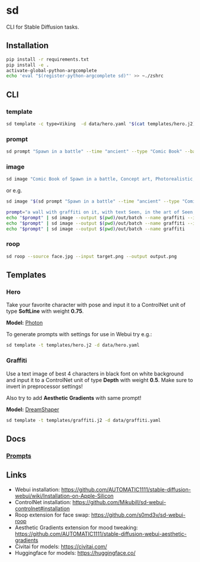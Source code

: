 # sd

CLI for Stable Diffusion tasks.

## Installation


```bash
pip install -r requirements.txt
pip install -e .
activate-global-python-argcomplete
echo 'eval "$(register-python-argcomplete sd)"' >> ~./zshrc
```

## CLI

### template

```bash
sd template -c type=Viking  -d data/hero.yaml "$(cat templates/hero.j2)"
```

### prompt

```bash
sd prompt "Spawn in a battle" --time "ancient" --type "Comic Book" --background_color "#000000" --art_style "Concept art" --realism "Photorealistic" --rendering_engine "Octane render" --lightning_style "Cinematic" --camera_position "Ultra-Wide-Angle Shot" --resolution "8k" 
```

### image

```bash
sd image "Comic Book of Spawn in a battle, Concept art, Photorealistic, Octane render, Cinematic, Ultra-Wide-Angle Shot, 8k" --output $HOME/Desktop/ --name spawn
```

or e.g.

```bash
sd image "$(sd prompt "Spawn in a battle" --time "ancient" --type "Comic Book" --background_color "#000000" --art_style "Concept art" --realism "Photorealistic" --rendering_engine "Octane render" --lightning_style "Cinematic" --camera_position "Ultra-Wide-Angle Shot" --resolution "8k")" --output $HOME/Desktop/ --name spawn
```

```bash
prompt="a wall with graffiti on it, with text Seen, in the art of Seen, located in New York City"
echo "$prompt" | sd image --output $(pwd)/out/batch --name graffiti --input $(pwd)/assets/img/sketch.png --controlnet_model "lllyasviel/sd-controlnet-hed"
echo "$prompt" | sd image --output $(pwd)/out/batch --name graffiti --input $(pwd)/assets/img/sketch.png
echo "$prompt" | sd image --output $(pwd)/out/batch --name graffiti
```

### roop

```bash
sd roop --source face.jpg --input target.png --output output.png
```

## Templates

### Hero

Take your favorite character with pose and input it to a ControlNet unit of type **SoftLine** with weight **0.75**.

**Model:** [Photon](https://civitai.com/models/84728/photon)

To generate prompts with settings for use in Webui try e.g.:

```bash
sd template -t templates/hero.j2 -d data/hero.yaml
```

### Graffiti

Use a text image of best 4 characters in black font on white background and input it to a ControlNet unit of type **Depth** with weight **0.5**.
Make sure to invert in preprocessor settings!

Also try to add **Aesthetic Gradients** with same prompt!

**Model:** [DreamShaper](https://civitai.com/models/4384/dreamshaper)

```bash
sd template -t templates/graffiti.j2 -d data/graffiti.yaml
```

## Docs

### [Prompts](/docs/prompts.md)

## Links

- Webui installation: https://github.com/AUTOMATIC1111/stable-diffusion-webui/wiki/Installation-on-Apple-Silicon
- ControlNet installation: https://github.com/Mikubill/sd-webui-controlnet#installation
- Roop extension for face swap: https://github.com/s0md3v/sd-webui-roop
- Aesthetic Gradients extension for mood tweaking: https://github.com/AUTOMATIC1111/stable-diffusion-webui-aesthetic-gradients
- Civitai for models: https://civitai.com/
- Huggingface for models: https://huggingface.co/